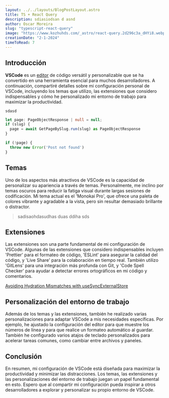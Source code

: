 ```yaml
---
layout: ../../layouts/BlogPostLayout.astro
title: TS + React Query
description: sdiasiodsan d asnd
author: Oscar Moreira
slug: "typescript-react-query"
image: "https://www.kozhuhds.com/_astro/react-query.2d296c3a_dHYi8.webp"
creationDate: "2-1-2024"
timeToRead: 7
---
```


## Introducción

**VSCode** es un [editor](https://vscode.com) de código versátil y personalizable que se ha convertido en una herramienta esencial para muchos desarrolladores. A continuación, compartiré detalles sobre mi configuración personal de VSCode, incluyendo los temas que utilizo, las extensiones que considero indispensables y cómo he personalizado mi entorno de trabajo para maximizar la productividad.

`sdasd`

```ts
let page: PageObjectResponse | null = null;
if (slug) {
  page = await GetPageBySlug.run(slug) as PageObjectResponse
}

if (!page) {
  throw new Error('Post not found')
}
```

## Temas

Uno de los aspectos más atractivos de VSCode es la capacidad de personalizar su apariencia a través de temas. Personalmente, me inclino por temas oscuros para reducir la fatiga visual durante largas sesiones de codificación. Mi tema actual es el 'Monokai Pro', que ofrece una paleta de colores vibrante y agradable a la vista, pero sin resultar demasiado brillante o distractor.

> sadisaohdasudhas duas ddiha sds
> 

## Extensiones

Las extensiones son una parte fundamental de mi configuración de VSCode. Algunas de las extensiones que considero indispensables incluyen 'Prettier' para el formateo de código, 'ESLint' para asegurar la calidad del código, y 'Live Share' para la colaboración en tiempo real. También utilizo 'GitLens' para una integración más profunda con Git, y 'Code Spell Checker' para ayudar a detectar errores ortográficos en mi código y comentarios.

[Avoiding Hydration Mismatches with useSyncExternalStore](https://tkdodo.eu/blog/avoiding-hydration-mismatches-with-use-sync-external-store)

## Personalización del entorno de trabajo

Además de los temas y las extensiones, también he realizado varias personalizaciones para adaptar VSCode a mis necesidades específicas. Por ejemplo, he ajustado la configuración del editor para que muestre los números de línea y para que realice un formateo automático al guardar. También he configurado varios atajos de teclado personalizados para acelerar tareas comunes, como cambiar entre archivos y paneles.

## Conclusión

En resumen, mi configuración de VSCode está diseñada para maximizar la productividad y minimizar las distracciones. Los temas, las extensiones y las personalizaciones del entorno de trabajo juegan un papel fundamental en esto. Espero que al compartir mi configuración pueda inspirar a otros desarrolladores a explorar y personalizar su propio entorno de VSCode.